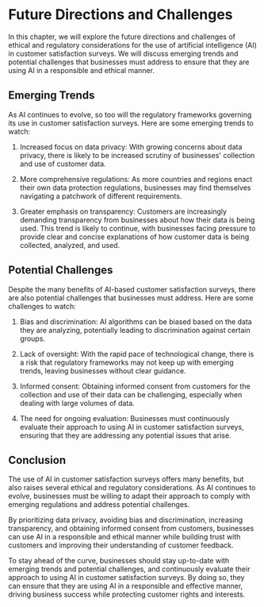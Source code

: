 Future Directions and Challenges
================================================================================

In this chapter, we will explore the future directions and challenges of ethical and regulatory considerations for the use of artificial intelligence (AI) in customer satisfaction surveys. We will discuss emerging trends and potential challenges that businesses must address to ensure that they are using AI in a responsible and ethical manner.

Emerging Trends
---------------

As AI continues to evolve, so too will the regulatory frameworks governing its use in customer satisfaction surveys. Here are some emerging trends to watch:

1. Increased focus on data privacy: With growing concerns about data privacy, there is likely to be increased scrutiny of businesses' collection and use of customer data.

2. More comprehensive regulations: As more countries and regions enact their own data protection regulations, businesses may find themselves navigating a patchwork of different requirements.

3. Greater emphasis on transparency: Customers are increasingly demanding transparency from businesses about how their data is being used. This trend is likely to continue, with businesses facing pressure to provide clear and concise explanations of how customer data is being collected, analyzed, and used.

Potential Challenges
--------------------

Despite the many benefits of AI-based customer satisfaction surveys, there are also potential challenges that businesses must address. Here are some challenges to watch:

1. Bias and discrimination: AI algorithms can be biased based on the data they are analyzing, potentially leading to discrimination against certain groups.

2. Lack of oversight: With the rapid pace of technological change, there is a risk that regulatory frameworks may not keep up with emerging trends, leaving businesses without clear guidance.

3. Informed consent: Obtaining informed consent from customers for the collection and use of their data can be challenging, especially when dealing with large volumes of data.

4. The need for ongoing evaluation: Businesses must continuously evaluate their approach to using AI in customer satisfaction surveys, ensuring that they are addressing any potential issues that arise.

Conclusion
----------

The use of AI in customer satisfaction surveys offers many benefits, but also raises several ethical and regulatory considerations. As AI continues to evolve, businesses must be willing to adapt their approach to comply with emerging regulations and address potential challenges.

By prioritizing data privacy, avoiding bias and discrimination, increasing transparency, and obtaining informed consent from customers, businesses can use AI in a responsible and ethical manner while building trust with customers and improving their understanding of customer feedback.

To stay ahead of the curve, businesses should stay up-to-date with emerging trends and potential challenges, and continuously evaluate their approach to using AI in customer satisfaction surveys. By doing so, they can ensure that they are using AI in a responsible and effective manner, driving business success while protecting customer rights and interests.
